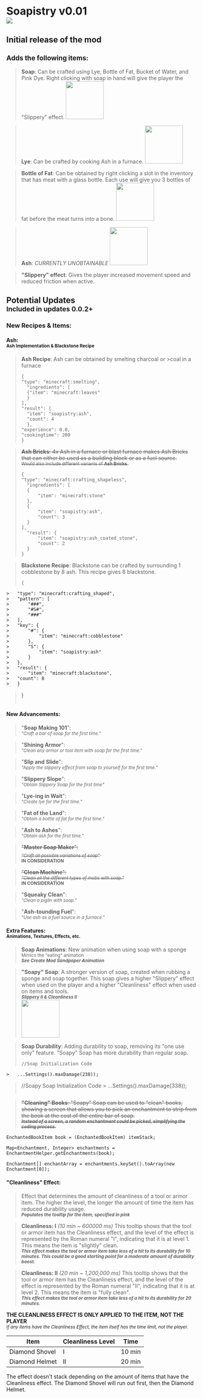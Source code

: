 # Soapistry v0.01<br><img src="https://drive.google.com/uc?export=view&id=1PcH-FDHmSsFtlDU1qb2d7ZRKUGDZgRIJ">

## Initial release of the mod <br><br><sub>Adds the following items:

>**Soap**: Can be crafted using Lye, Bottle of Fat, Bucket of Water, and Pink Dye. Right clicking with soap in hand will give the player the "Slippery" effect.
><img src="https://drive.google.com/uc?export=view&id=1PvfU4zpPO59gLmVKTg8A48rNoE0MPBZF" width="100" height="100">

>**Lye**: Can be crafted by cooking Ash in a furnace.
><img src="https://drive.google.com/uc?export=view&id=1PrMQjv2VSpebITPKZ82lJGeFkyhtJ2Ip" width="100" height="100">

>**Bottle of Fat**: Can be obtained by right clicking a slot in the inventory that has meat with a glass bottle. Each use will give you 3 bottles of fat before the meat turns into a bone.
><img src="https://drive.google.com/uc?export=view&id=1PbGzCGh3ebti6w7V21ewW5HIDrkh3Abn" width="100" height="100">

>**Ash**:  *CURRENTLY UNOBTAINABLE*
><img src="https://drive.google.com/uc?export=view&id=1PXH_YAIEnyfrLoI2iFL0uGZg8bcr1Jra" width="100" height="100">

>**"Slippery" effect**: Gives the player increased movement speed and reduced friction when active.

## Potential Updates <br><sub>Included in updates 0.0.2+

### New Recipes & Items:

#### Ash:<br><sub>Ash Implementation & Blackstone Recipe

>**Ash Recipe**: Ash can be obtained by smelting charcoal or >coal in a furnace
>```
>{
>"type": "minecraft:smelting",
>	"ingredients": [
>	{"item": "minecraft:leaves"
>	}
>],
>"result": {
>	"item": "soapistry:ash",
>	"count": 4
>	},
>"experience": 0.0,
>"cookingtime": 200
>}
>```

>~~**Ash Bricks**: 4x Ash in a furnace or blast furnace makes Ash Bricks that can either be used as a building block or as a fuel source. <br><sub>Would also include different variants of **Ash Bricks**.~~
>```
>{
>"type": "minecraft:crafting_shapeless",
>	"ingredients": [
>	{
>		"item": "minecraft:stone"
>	},
>	{
>		"item": "soapistry:ash",
>		"count": 3
>	}
>],
>	"result": {
>		"item": "soapistry:ash_coated_stone",
>		"count": 2
>	}
>}
>```


>**Blackstone Recipe**: Blackstone can be crafted by surrounding 1 cobblestone by 8 ash. This recipe gives 8 blackstone.
>```
>{
	>	"type": "minecraft:crafting_shaped",
	>	"pattern": [
	>		"###",
	>		"#S#",
	> 		"###"
	>	],
	>	"key": {
	>		"#": {
	>			"item": "minecraft:cobblestone"
	>		},
	>		"S": {
	>			"item": "soapistry:ash"
	>		}
	>	},
	>	"result": {
	>		"item": "minecraft:blackstone",
	>	"count": 8
	>	}
>}
>```

#### New Advancements:
>"**Soap Making 101**": <br><sub>*"Craft a bar of soap for the first time."*

>"**Shining Armor**": <br><sub>*"Clean any armor or tool item with soap for the first time."*

>"**Slip and Slide**": <br><sub>*"Apply the slippery effect from soap to yourself for the first time."*

>"**Slippery Slope**":<br><sub>*"Obtain Slippery Soap for the first time"*

>"**Lye-ing in Wait**": <br><sub>*"Create lye for the first time."*

>"**Fat of the Land**": <br><sub>*"Obtain a bottle of fat for the first time."*

>"**Ash to Ashes**": <br><sub>*"Obtain ash for the first time."*

>~~"**Master Soap Maker**": <br><sub>*"Craft all possible variations of soap"*~~.<br><sub>**IN CONSIDERATION**

>~~"**Clean Machine**": <br><sub>*"Clean all the different types of mobs with soap."*~~<br><sub>**IN CONSIDERATION**

>"**Squeaky Clean**": <br><sub>*"Clean a piglin with soap."*

>"**Ash-tounding Fuel**": <br><sub>*"Use ash as a fuel source in a furnace."*

#### Extra Features: <br><sub>Animations, Textures, Effects, etc.

>**Soap Animations**: New animation when using soap with a sponge <br><sub>Mimics the "eating" animation <br>***See Create Mod Sandpaper Animation***

>**"Soapy" Soap**: A stronger version of soap, created when rubbing a sponge and soap together. This soap gives a higher "Slippery" effect when used on the player and a higher "Cleanliness" effect when used on items and tools.<br><sub>***Slippery II & Cleanliness II***<br><img src="https://drive.google.com/uc?export=view&id=1PcPwRu5ZyN8DugutEtrSy36YsuTn8C9R" width="100" height="100">

>**Soap Durability**: Adding durability to soap, removing its "one use only" feature. "Soapy" Soap has more durability than regular soap.
>```
>//Soap Initialization Code
	>	...Settings().maxDamage(238));
>
>//Soapy Soap Initialization Code
	>	...Settings().maxDamage(338));
>```

>~~**"Cleaning" Books**: "Soapy" Soap can be used to "clean" books, showing a screen that allows you to pick an enchantment to strip from the book at the cost of the entire bar of soap. <br><sub>***Instead of a screen, a random enchantment could be picked, simplifying the coding process.***~~
```
EnchantedBookItem book = (EnchantedBookItem) itemStack;

Map<Enchantment, Integer> enchantments = EnchantmentHelper.getEnchantments(book);

Enchantment[] enchantArray = enchantments.keySet().toArray(new Enchantment[0]);
```

#### **"Cleanliness" Effect**: 
>Effect that determines the amount of cleanliness of a tool or armor item. The higher the level, the longer the amount of time the item has reduced durability usage.<br><sub>***Populates the tooltip for the item; specified in pink***


>**Cleanliness: I** *(10 min ~ 600000 ms)*
This tooltip shows that the tool or armor item has the Cleanliness effect, and the level of the effect is represented by the Roman numeral "I", indicating that it is at level 1. This means the item is "slightly" clean. <br><sub>***This effect makes the tool or armor item take less of a hit to its durability for 10 minutes. This could be a good starting point for a moderate amount of durability boost.***

>**Cleanliness: II** *(20 min ~ 1,200,000 ms)*
This tooltip shows that the tool or armor item has the Cleanliness effect, and the level of the effect is represented by the Roman numeral "II", indicating that it is at level 2. This means the item is "fully clean".<br><sub>***This effect makes the tool or armor item take less of a hit to its durability for 20 minutes.***

**THE CLEANLINESS EFFECT IS ONLY APPLIED TO THE ITEM, NOT THE PLAYER**<br><sub>*If any items have the Cleanliness Effect, the item itself has the time limit, not the player.*

|Item|Cleanliness Level|Time|
|--|--|--|
|Diamond Shovel|I|10 min
|Diamond Helmet|II|20 min

The effect doesn't stack depending on the amount of items that have the Cleanliness effect. The Diamond Shovel will run out first, then the Diamond Helmet.



